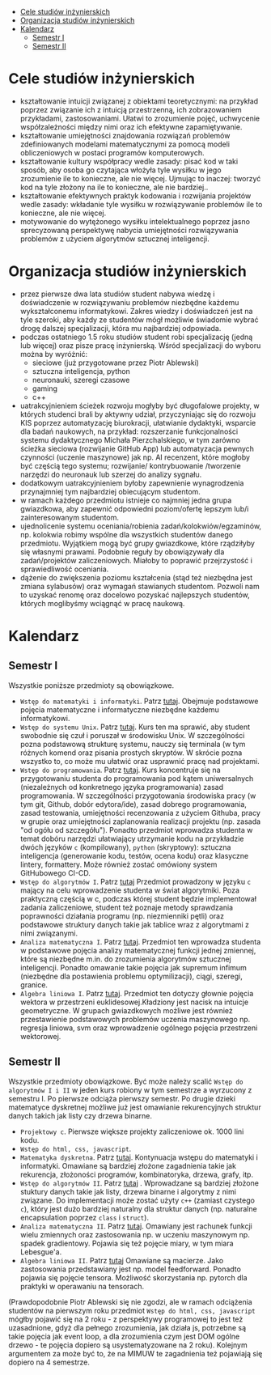 
- [Cele studiów inżynierskich](#cele-studiów-inżynierskich)
- [Organizacja studiów inżynierskich](#organizacja-studiów-inżynierskich)
- [Kalendarz](#kalendarz)
  - [Semestr I](#semestr-i)
  - [Semestr II](#semestr-ii)


# Cele studiów inżynierskich

- kształtowanie intuicji związanej z obiektami teoretycznymi: na przykład poprzez związanie ich z intuicją przestrzenną, ich zobrazowaniem przykładami, zastosowaniami. Ułatwi to zrozumienie pojęć, uchwycenie współzależności między nimi oraz ich efektywne zapamiętywanie.
- kształtowanie umiejętności znajdowania rozwiązań problemów zdefiniowanych modelami matematycznymi za pomocą modeli obliczeniowych w postaci programów komputerowych.
- kształtowanie kultury współpracy wedle zasady: pisać kod w taki sposób, aby osoba go czytająca włożyła tyle wysiłku w jego zrozumienie ile to konieczne, ale nie więcej. Ujmując to inaczej: tworzyć kod na tyle złożony na ile to konieczne, ale nie bardziej.. 
- kształtowanie efektywnych praktyk kodowania i rozwijania projektów wedle zasady: wkładanie tyle wysiłku w rozwiązywanie problemów ile to konieczne, ale nie więcej.
- motywowanie do wytężonego wysiłku intelektualnego poprzez jasno sprecyzowaną perspektywę nabycia umiejętności rozwiązywania problemów z użyciem algorytmów sztucznej inteligencji.

# Organizacja studiów inżynierskich

- przez pierwsze dwa lata studiów student nabywa wiedzę i doświadczenie w rozwiązywaniu problemów niezbędne każdemu wykształconemu informatykowi. Zakres wiedzy i doświadczeń jest na tyle szeroki, aby każdy ze studentów mógł możliwie świadomie wybrać drogę dalszej specjalizacji, która mu najbardziej odpowiada.
- podczas ostatniego 1.5 roku studiów student robi specjalizację (jedną lub więcej) oraz pisze pracę inżynierską. Wśród specjalizacji do wyboru można by wyróżnić:
    - sieciowe (już przygotowane przez Piotr Ablewski)
    - sztuczna inteligencja, python
    - neuronauki, szeregi czasowe
    - gaming
    - c++
- uatrakcyjnieniem ścieżek rozwoju mogłyby być długofalowe projekty, w których studenci brali by aktywny udział, przyczyniając się do rozwoju KIS poprzez automatyzację biurokracji, ułatwianie dydaktyki, wsparcie dla badań naukowych, na przykład: rozszerzanie funkcjonalności systemu dydaktycznego Michała Pierzchalskiego, w tym zarówno ścieżka sieciowa (rozwijanie GitHub App) lub automatyzacja pewnych czynności (uczenie maszynowe) jak np. AI recenzent, które mogłoby być częścią tego systemu; rozwijanie/ kontrybuowanie /tworzenie narzędzi do neuronauk lub szerzej do analizy sygnału.
- dodatkowym uatrakcyjnieniem byłoby zapewnienie wynagrodzenia przynajmniej tym najbardziej obiecującym studentom.
- w ramach każdego przedmiotu istnieje co najmniej jedna grupa gwiazdkowa, aby zapewnić odpowiedni poziom/ofertę lepszym lub/i zainteresowanym studentom.
- ujednolicenie systemu oceniania/robienia zadań/kolokwiów/egzaminów, np. kolokwia robimy wspólne dla wszystkich studentów danego przedmiotu. Wyjątkiem mogą być grupy gwiazdkowe, które rządziłyby się własnymi prawami. Podobnie reguły by obowiązywały dla zadań/projektów zaliczeniowych. Miałoby to poprawić przejrzystość i sprawiedliwość oceniania.
- dążenie do zwiększenia poziomu kształcenia (stąd też niezbędna jest zmiana sylabusów) oraz wymagań stawianych studentom. Pozwoli nam to uzyskać renomę oraz docelowo pozyskać najlepszych studentów, których moglibyśmy wciągnąć w pracę naukową.

# Kalendarz

## Semestr I

Wszystkie poniższe przedmioty są obowiązkowe.

- `Wstęp do matematyki i informatyki`. Patrz [tutaj](https://github.com/IS-UMK/sylabusy/blob/master/wst%C4%99p_do_matematyki_i_informatyki.md). Obejmuje podstawowe pojęcia matematyczne i informatyczne niezbędne każdemu informatykowi.
- `Wstęp do systemu Unix`. Patrz [tutaj](https://github.com/IS-UMK/sylabusy/blob/master/wst%C4%99p_do_systemu_unix.md). Kurs ten ma sprawić, aby student swobodnie się czuł i poruszał w środowisku Unix. W szczególności pozna podstawową strukturę systemu,  nauczy się terminala (w tym różnych komend oraz pisania prostych skryptów. W skrócie pozna wszystko to, co może mu ułatwić oraz usprawnić pracę nad projektami.
- `Wstęp do programowania`. Patrz [tutaj](https://github.com/IS-UMK/sylabusy/blob/master/wst%C4%99p_do_programowania.md). Kurs koncentruje się na przygotowaniu studenta do programowania pod kątem uniwersalnych (niezależnych od konkretnego języka programowania) zasad programowania. W szczególności przygotowania środowiska pracy (w tym git, Github, dobór edytora/ide), zasad dobrego programowania, zasad testowania, umiejętności recenzowania z użyciem Githuba, pracy w grupie oraz umiejętności zaplanowania realizacji projektu (np. zasada "od ogółu od szczegółu"). Ponadto przedmiot wprowadza studenta w temat dobóru narzędzi ułatwiający utrzymanie kodu na przykładzie dwóch języków `c` (kompilowany), `python` (skryptowy): sztuczna inteligencja (generowanie kodu, testów, ocena kodu) oraz klasyczne lintery, formattery. Może również zostać omówiony system GitHubowego CI-CD. 
- `Wstęp do algorytmów I`. Patrz [tutaj](https://github.com/IS-UMK/sylabusy/blob/master/wst%C4%99p_do_algorytm%C3%B3w.md) Przedmiot prowadzony w języku `c` mający na celu wprowadzenie studenta w świat algorytmiki. Poza praktyczną częścią w c, podczas której student będzie implementował zadania zaliczeniowe, student też poznaje metody sprawdzania poprawności działania programu (np. niezmienniki pętli) oraz podstawowe struktury danych takie jak tablice wraz z algorytmami z nimi związanymi.
- `Analiza matematyczna I`. Patrz [tutaj](https://github.com/IS-UMK/sylabusy/blob/master/analiza_matematyczna.md). Przedmiot ten wprowadza studenta w podstawowe pojęcia analizy matematycznej funkcji jednej zmiennej, które są niezbędne m.in. do zrozumienia algorytmów sztucznej inteligencji. Ponadto omawanie takie pojęcia jak supremum infimum (niezbędne dla postawienia problemu optymilizacji), ciągi, szeregi, granice.
- `Algebra liniowa I`. Patrz [tutaj](https://github.com/IS-UMK/sylabusy/blob/master/algebra_liniowa.md). Przedmiot ten dotyczy głownie pojęcia wektora w przestrzeni euklidesowej.Kładziony jest nacisk na intuicje geometryczne. W grupach gwiazdkowych możliwe jest również przestawienie podstawowych problemów uczenia maszynowego np. regresja liniowa, svm oraz wprowadzenie ogólnego pojęcia przestrzeni wektorowej.

## Semestr II

Wszystkie przedmioty obowiązkowe. Być może należy scalić `Wstęp do algorytmów I i II` w jeden kurs robiony w tym semestrze a wyrzucony z semestru I. Po pierwsze odciąża pierwszy semestr. Po drugie dzieki matematyce dyskretnej możliwe już jest omawianie rekurencyjnych struktur danych takich jak listy czy drzewa binarne.

- `Projektowy c`. Pierwsze większe projekty zaliczeniowe ok. 1000 lini kodu.
- `Wstęp do html, css, javascript`.
- `Matematyka dyskretna`. Patrz [tutaj](https://github.com/IS-UMK/sylabusy/blob/master/matematyka_dyskretna.md). Kontynuacja wstępu do matematyki i informatyki. Omawiane są bardziej złożone zagadnienia takie jak rekurencja, złożoności programów, kombinatoryka, drzewa, grafy, itp.
- `Wstęp do algorytmów II`. Patrz [tutaj](https://github.com/IS-UMK/sylabusy/blob/master/wst%C4%99p_do_algorytm%C3%B3w.md) . Wprowadzane są bardziej złożone stuktury danych takie jak listy, drzewa binarne i algorytmy z nimi związane. Do implementacji może zostać użyty  `c++` (zamiast czystego `c`), który jest dużo bardziej naturalny dla struktur danych (np. naturalne encapsulation poprzez `class` i `struct`).
- `Analiza matematyczna II`. Patrz [tutaj](https://github.com/IS-UMK/sylabusy/blob/master/analiza_matematyczna.md). Omawiany jest rachunek funkcji wielu zmiennych oraz zastosowania np. w uczeniu maszynowym np. spadek gradientowy. Pojawia się też pojęcie miary, w tym miara Lebesgue'a.
- `Algebra liniowa II`. Patrz [tutaj](https://github.com/IS-UMK/sylabusy/blob/master/algebra_liniowa.md) Omawiane są macierze. Jako zastosowania przedstawiany jest np. model feedforward. Ponadto pojawia się pojęcie tensora. Możliwość skorzystania np. pytorch dla praktyki w operawaniu na tensorach.

(Prawdopodobnie Piotr Ablewski się nie zgodzi, ale w ramach odciążenia studentów na pierwszym roku przedmiot `Wstęp do html, css, javascript` mógłby pojawić się na 2 roku - z perspektywy programowej to jest też uzasadnione, gdyż dla pełnego zrozumienia, jak działa js, potrzebne są takie pojęcia jak event loop, a dla zrozumienia czym jest DOM ogólne drzewo - te pojęcia dopiero są usystematyzowane na 2 roku). Kolejnym argumentem za może być to, że na MIMUW te zagadnienia też pojawiają się dopiero na 4 semestrze.

